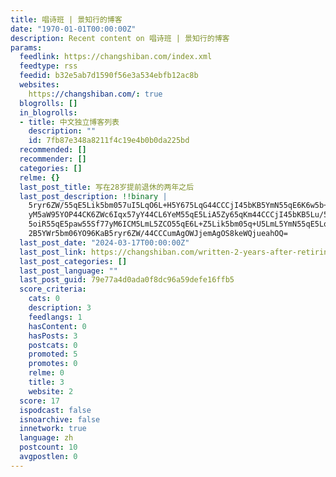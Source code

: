 ```yaml
---
title: 唱诗班 | 景知行的博客
date: "1970-01-01T00:00:00Z"
description: Recent content on 唱诗班 | 景知行的博客
params:
  feedlink: https://changshiban.com/index.xml
  feedtype: rss
  feedid: b32e5ab7d1590f56e3a534ebfb12ac8b
  websites:
    https://changshiban.com/: true
  blogrolls: []
  in_blogrolls:
  - title: 中文独立博客列表
    description: ""
    id: 7fb87e348a8211f4c19e4b0b0da225bd
  recommended: []
  recommender: []
  categories: []
  relme: {}
  last_post_title: 写在28岁提前退休的两年之后
  last_post_description: !!binary |
    5ryr6ZW/55qE5Lik5bm057uI5LqO6L+H5Y675LqG44CCCjI45bKB5YmN55qE6K6w5b+G77
    yM5aW95YOP44CK6ZWc6Iqx57yY44CL6YeM55qE5LiA5Zy65qKm44CCCjI45bKB5Lu/5L2b
    5oiR55qE5paw55Sf77yM6ICM5LmL5ZCO55qE6L+Z5Lik5bm05q+U5LmL5YmN55qE5LqM5Y
    2B5YWr5bm06YO96KaB5ryr6ZW/44CCCumAgOWJjemAgOS8keWQjueahOQ=
  last_post_date: "2024-03-17T00:00:00Z"
  last_post_link: https://changshiban.com/written-2-years-after-retiring-early-at-the-age-of-28/
  last_post_categories: []
  last_post_language: ""
  last_post_guid: 79e77a4d0ada0f8dc96a59defe16ffb5
  score_criteria:
    cats: 0
    description: 3
    feedlangs: 1
    hasContent: 0
    hasPosts: 3
    postcats: 0
    promoted: 5
    promotes: 0
    relme: 0
    title: 3
    website: 2
  score: 17
  ispodcast: false
  isnoarchive: false
  innetwork: true
  language: zh
  postcount: 10
  avgpostlen: 0
---
```

